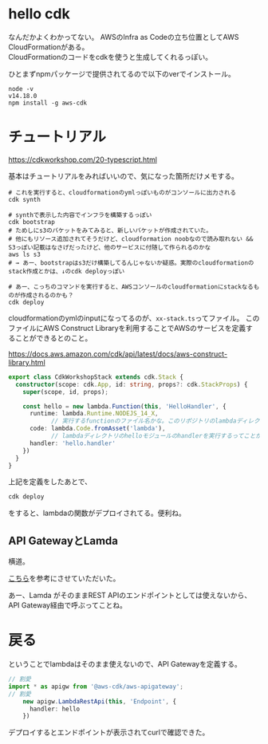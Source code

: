 # hello cdk

なんだかよくわかってない。
AWSのInfra as Codeの立ち位置としてAWS CloudFormationがある。  
CloudFormationのコードをcdkを使うと生成してくれるっぽい。

ひとまずnpmパッケージで提供されてるので以下のverでインストール。

```
node -v
v14.18.0
npm install -g aws-cdk
```

# チュートリアル

https://cdkworkshop.com/20-typescript.html


基本はチュートリアルをみればいいので、気になった箇所だけメモする。

```
# これを実行すると、cloudformationのymlっぽいものがコンソールに出力される
cdk synth
```

```
# synthで表示した内容でインフラを構築するっぽい
cdk bootstrap
# ためしにs3のバケットをみてみると、新しいバケットが作成されていた。
# 他にもリソース追加されてそうだけど、cloudformation noobなので読み取れない && S3っぽい記載はなさげだったけど、他のサービスに付随して作られるのかな
aws ls s3
# → あー、bootstrapはs3だけ構築してるんじゃないか疑惑。実際のcloudformationのstack作成とかは、↓のcdk deployっぽい
```

```
# あー、こっちのコマンドを実行すると、AWSコンソールのcloudformationにstackなるものが作成されるのかも？
cdk deploy
```

cloudformationのymlのinputになってるのが、`xx-stack.ts`ってファイル。
このファイルにAWS Construct Libraryを利用することでAWSのサービスを定義することができるとのこと。

https://docs.aws.amazon.com/cdk/api/latest/docs/aws-construct-library.html


```ts
export class CdkWorkshopStack extends cdk.Stack {
  constructor(scope: cdk.App, id: string, props?: cdk.StackProps) {
    super(scope, id, props);

    const hello = new lambda.Function(this, 'HelloHandler', {
      runtime: lambda.Runtime.NODEJS_14_X,
			// 実行するfunctionのファイル名かな。このリポジトリのlambdaディレクトリにあたる
      code: lambda.Code.fromAsset('lambda'),
			// lambdaディレクトリのhelloモジュールのhandlerを実行するってことかな
      handler: 'hello.handler'
    })
  }
}
```

上記を定義をしたあとで、

```sh
cdk deploy
```

をすると、lambdaの関数がデプロイされてる。便利ね。

## API GatewayとLamda

横道。

[こちら](https://awsjp.com/AWS/hikaku/API_Gateway-Lambda-chigai.html)を参考にさせていただいた。

あー、Lamda がそのままREST APIのエンドポイントとしては使えないから、API Gateway経由で呼ぶってことね。
# 戻る

ということでlambdaはそのまま使えないので、API Gatewayを定義する。


```ts
// 割愛
import * as apigw from '@aws-cdk/aws-apigateway';
// 割愛
    new apigw.LambdaRestApi(this, 'Endpoint', {
      handler: hello
    })
```

デプロイするとエンドポイントが表示されてcurlで確認できた。

